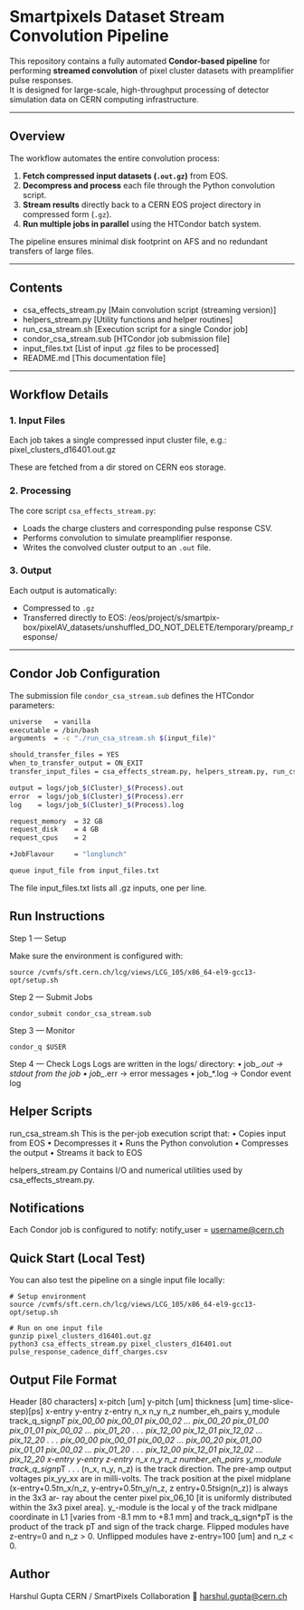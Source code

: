 # Smartpixels Dataset Stream Convolution Pipeline

This repository contains a fully automated **Condor-based pipeline** for performing **streamed convolution** of pixel cluster datasets with preamplifier pulse responses.  
It is designed for large-scale, high-throughput processing of detector simulation data on CERN computing infrastructure.

---

## Overview

The workflow automates the entire convolution process:
1. **Fetch compressed input datasets (`.out.gz`)** from EOS.
2. **Decompress and process** each file through the Python convolution script.
3. **Stream results** directly back to a CERN EOS project directory in compressed form (`.gz`).
4. **Run multiple jobs in parallel** using the HTCondor batch system.

The pipeline ensures minimal disk footprint on AFS and no redundant transfers of large files.

---

## Contents

- csa_effects_stream.py           [Main convolution script (streaming version)]
- helpers_stream.py               [Utility functions and helper routines]
- run_csa_stream.sh               [Execution script for a single Condor job]
- condor_csa_stream.sub           [HTCondor job submission file]
- input_files.txt                 [List of input .gz files to be processed]
- README.md                       [This documentation file]


---

## Workflow Details

### 1. Input Files
Each job takes a single compressed input cluster file, e.g.: pixel_clusters_d16401.out.gz

These are fetched from a dir stored on CERN eos storage.

### 2. Processing
The core script `csa_effects_stream.py`:
- Loads the charge clusters and corresponding pulse response CSV.  
- Performs convolution to simulate preamplifier response.  
- Writes the convolved cluster output to an `.out` file.

### 3. Output
Each output is automatically:
- Compressed to `.gz`
- Transferred directly to EOS: /eos/project/s/smartpix-box/pixelAV_datasets/unshuffled_DO_NOT_DELETE/temporary/preamp_response/

---

## Condor Job Configuration

The submission file `condor_csa_stream.sub` defines the HTCondor parameters:

```bash
universe   = vanilla
executable = /bin/bash
arguments  = -c "./run_csa_stream.sh $(input_file)"

should_transfer_files = YES
when_to_transfer_output = ON_EXIT
transfer_input_files = csa_effects_stream.py, helpers_stream.py, run_csa_stream.sh

output = logs/job_$(Cluster)_$(Process).out
error  = logs/job_$(Cluster)_$(Process).err
log    = logs/job_$(Cluster)_$(Process).log

request_memory  = 32 GB
request_disk    = 4 GB
request_cpus    = 2

+JobFlavour     = "longlunch"

queue input_file from input_files.txt
```
The file input_files.txt lists all .gz inputs, one per line.

## Run Instructions

Step 1 — Setup

Make sure the environment is configured with:

```
source /cvmfs/sft.cern.ch/lcg/views/LCG_105/x86_64-el9-gcc13-opt/setup.sh
```
Step 2 — Submit Jobs

```
condor_submit condor_csa_stream.sub
```
Step 3 — Monitor
```
condor_q $USER
```
Step 4 — Check Logs
Logs are written in the logs/ directory:
	•	job_*.out → stdout from the job
	•	job_*.err → error messages
	•	job_*.log → Condor event log

## Helper Scripts

run_csa_stream.sh
This is the per-job execution script that:
	•	Copies input from EOS
	•	Decompresses it
	•	Runs the Python convolution
	•	Compresses the output
	•	Streams it back to EOS

helpers_stream.py
Contains I/O and numerical utilities used by csa_effects_stream.py.

## Notifications
Each Condor job is configured to notify:
notify_user = username@cern.ch

## Quick Start (Local Test)

You can also test the pipeline on a single input file locally:
```
# Setup environment
source /cvmfs/sft.cern.ch/lcg/views/LCG_105/x86_64-el9-gcc13-opt/setup.sh

# Run on one input file
gunzip pixel_clusters_d16401.out.gz
python3 csa_effects_stream.py pixel_clusters_d16401.out pulse_response_cadence_diff_charges.csv
```

## Output File Format

Header [80 characters]
x-pitch [um] y-pitch [um] thickness [um] time-slice-step)[ps]
<cluster>
x-entry y-entry z-entry n_x n_y n_z number_eh_pairs y_module track_q_sign*pT
<time slice t_0>
pix_00_00 pix_00_01 pix_00_02 … pix_00_20
pix_01_00 pix_01_01 pix_00_02 … pix_01_20
.
.
.
pix_12_00 pix_12_01 pix_12_02 … pix_12_20
<time slice t_1>
.
.
.
<time slice t_16>
pix_00_00 pix_00_01 pix_00_02 … pix_00_20
pix_01_00 pix_01_01 pix_00_02 … pix_01_20
.
.
.
pix_12_00 pix_12_01 pix_12_02 … pix_12_20
<cluster>
x-entry y-entry z-entry n_x n_y n_z number_eh_pairs y_module track_q_sign*pT
.
.
.
(n_x, n_y, n_z) is the track direction. The pre-amp output voltages pix_yy_xx are in milli-volts. The track position at the pixel midplane (x-entry+0.5*t*n_x/n_z, y-entry+0.5*t*n_y/n_z, z entry+0.5*t*sign(n_z)) is always in the 3x3 ar- ray about the center pixel pix_06_10 [it is uniformly distributed within the 3x3 pixel area]. y_-module is the local y of the track midlpane coordinate in L1 [varies from -8.1 mm to +8.1 mm] and track_q_sign*pT is the product of the track pT and sign of the track charge. Flipped modules have z-entry=0 and n_z > 0. Unflipped modules have z-entry=100 [um] and n_z < 0.

## Author

Harshul Gupta
CERN / SmartPixels Collaboration
📧 harshul.gupta@cern.ch

